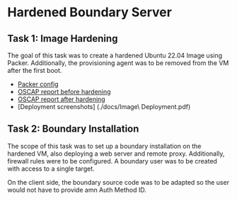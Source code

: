 # Hardened Boundary Server

## Task 1: Image Hardening

The goal of this task was to create a hardened Ubuntu 22.04 Image using Packer.
Additionally, the provisioning agent was to be removed from the VM after the first boot.

- [Packer config](./docs/packerconfig.pkr.hcl)
- [OSCAP report before hardening](./reports/reportbefore.html)
- [OSCAP report after hardening](./reports/reportafter.html)
- [Deployment screenshots] (./docs/Image\ Deployment.pdf)

## Task 2: Boundary Installation

The scope of this task was to set up a boundary installation on the hardened VM, also deploying a web server and remote proxy.
Additionally, firewall rules were to be configured. A boundary user was to be created with access to a single target.

On the client side, the boundary source code was to be adapted so the user would not have to provide amn Auth Method ID.
